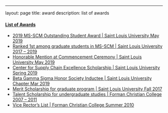 ---
layout: page
title: award
description: list of awards

#### <u>List of Awards
-	2019 MS-SCM Outstanding Student Award | Saint Louis University	May 2019
-	Ranked 1st among graduate students in MS-SCM | Saint Louis University	2017 – 2019
-	Honorable Mention at Commencement Ceremony | Saint Louis University	May 2019
-	Center for Supply Chain Excellence Scholarship | Saint Louis University	Spring 2019
-	Beta Gamma Sigma Honor Society Inductee | Saint Louis University Chapter	Mar 2019
-	Merit Scholarship for graduate program | Saint Louis University	Fall 2017
-	Talent Scholarship for undergraduate studies | Forman Christian College	2007 – 2011
-	Vice Rector’s List | Forman Christian College	Summer 2010
